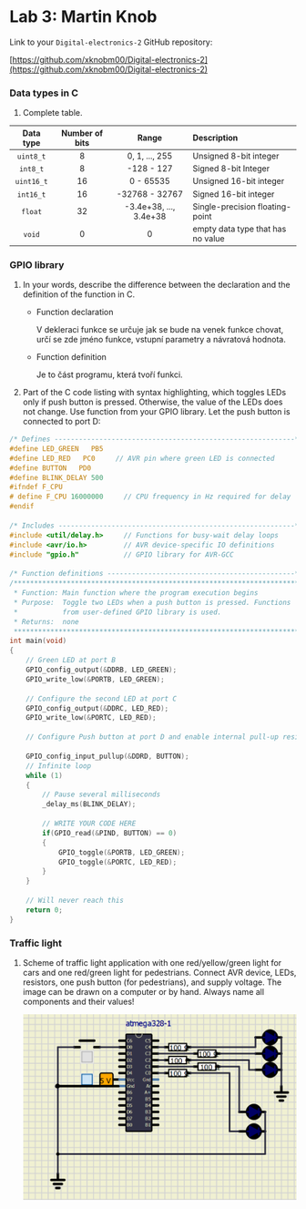 
# Lab 3: Martin Knob

Link to your `Digital-electronics-2` GitHub repository:

   [https://github.com/xknobm00/Digital-electronics-2](https://github.com/xknobm00/Digital-electronics-2)


### Data types in C

1. Complete table.

| **Data type** | **Number of bits** | **Range** | **Description** |
| :-: | :-: | :-: | :-- | 
| `uint8_t`  | 8 | 0, 1, ..., 255 | Unsigned 8-bit integer |
| `int8_t`   | 8 | -128 - 127 | Signed 8-bit Integer |
| `uint16_t` | 16 | 0 - 65535 | Unsigned 16-bit integer |
| `int16_t`  | 16 | -32768 - 32767 | Signed 16-bit integer |
| `float`    | 32 | -3.4e+38, ..., 3.4e+38 | Single-precision floating-point |
| `void`     | 0 | 0 | empty data type that has no value |


### GPIO library

1. In your words, describe the difference between the declaration and the definition of the function in C.
   * Function declaration
   
     V dekleraci funkce se určuje jak se bude na venek funkce chovat, určí se zde jméno funkce, vstupní parametry a návratová          hodnota.
     
    * Function definition
    
      Je to část programu, která tvoří funkci.

2. Part of the C code listing with syntax highlighting, which toggles LEDs only if push button is pressed. Otherwise, the value of the LEDs does not change. Use function from your GPIO library. Let the push button is connected to port D:

```c
/* Defines -----------------------------------------------------------*/
#define LED_GREEN   PB5
#define LED_RED   PC0     // AVR pin where green LED is connected
#define BUTTON   PD0
#define BLINK_DELAY 500
#ifndef F_CPU
# define F_CPU 16000000     // CPU frequency in Hz required for delay
#endif

/* Includes ----------------------------------------------------------*/
#include <util/delay.h>     // Functions for busy-wait delay loops
#include <avr/io.h>         // AVR device-specific IO definitions
#include "gpio.h"           // GPIO library for AVR-GCC

/* Function definitions ----------------------------------------------*/
/**********************************************************************
 * Function: Main function where the program execution begins
 * Purpose:  Toggle two LEDs when a push button is pressed. Functions 
 *           from user-defined GPIO library is used.
 * Returns:  none
 **********************************************************************/
int main(void)
{
    // Green LED at port B
    GPIO_config_output(&DDRB, LED_GREEN);
    GPIO_write_low(&PORTB, LED_GREEN);

    // Configure the second LED at port C
    GPIO_config_output(&DDRC, LED_RED);
    GPIO_write_low(&PORTC, LED_RED);

    // Configure Push button at port D and enable internal pull-up resistor

	GPIO_config_input_pullup(&DDRD, BUTTON);
    // Infinite loop
    while (1)
    {
        // Pause several milliseconds
        _delay_ms(BLINK_DELAY);

        // WRITE YOUR CODE HERE
        if(GPIO_read(&PIND, BUTTON) == 0)
        {
	        GPIO_toggle(&PORTB, LED_GREEN);
	        GPIO_toggle(&PORTC, LED_RED);     
        }		
    }

    // Will never reach this
    return 0;
}
```


### Traffic light

1. Scheme of traffic light application with one red/yellow/green light for cars and one red/green light for pedestrians. Connect AVR device, LEDs, resistors, one push button (for pedestrians), and supply voltage. The image can be drawn on a computer or by hand. Always name all components and their values!

   ![your figure](Images/traffic.png)
